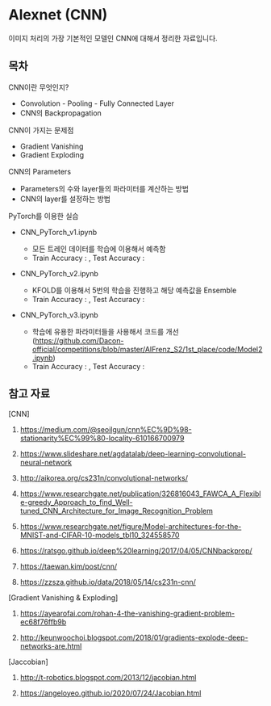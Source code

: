 # Alexnet (CNN)

이미지 처리의 가장 기본적인 모델인 CNN에 대해서 정리한 자료입니다. 

## 목차 

CNN이란 무엇인지? 
- Convolution - Pooling - Fully Connected Layer 
- CNN의 Backpropagation 

CNN이 가지는 문제점 
- Gradient Vanishing 
- Gradient Exploding 

CNN의 Parameters 
- Parameters의 수와 layer들의 파라미터를 계산하는 방법  
- CNN의 layer를 설정하는 방법 

PyTorch를 이용한 실습 
- CNN_PyTorch_v1.ipynb 
  - 모든 트레인 데이터를 학습에 이용해서 예측함 
  - Train Accuracy : , Test Accuracy : 
  
- CNN_PyTorch_v2.ipynb
  - KFOLD를 이용해서 5번의 학습을 진행하고 해당 예측값을 Ensemble 
  - Train Accuracy : , Test Accuracy : 

- CNN_PyTorch_v3.ipynb
  - 학습에 유용한 파라미터들을 사용해서 코드를 개선 (https://github.com/Dacon-official/competitions/blob/master/AIFrenz_S2/1st_place/code/Model2.ipynb)
  - Train Accuracy : , Test Accuracy : 
 

## 참고 자료

[CNN]

1. https://medium.com/@seoilgun/cnn%EC%9D%98-stationarity%EC%99%80-locality-610166700979

2. https://www.slideshare.net/agdatalab/deep-learning-convolutional-neural-network

3. http://aikorea.org/cs231n/convolutional-networks/

4. https://www.researchgate.net/publication/326816043_FAWCA_A_Flexible-greedy_Approach_to_find_Well-tuned_CNN_Architecture_for_Image_Recognition_Problem

5. https://www.researchgate.net/figure/Model-architectures-for-the-MNIST-and-CIFAR-10-models_tbl10_324558570

6. https://ratsgo.github.io/deep%20learning/2017/04/05/CNNbackprop/

7. https://taewan.kim/post/cnn/

8. https://zzsza.github.io/data/2018/05/14/cs231n-cnn/

[Gradient Vanishing & Exploding] 

1. https://ayearofai.com/rohan-4-the-vanishing-gradient-problem-ec68f76ffb9b

2. http://keunwoochoi.blogspot.com/2018/01/gradients-explode-deep-networks-are.html

[Jaccobian] 

1. http://t-robotics.blogspot.com/2013/12/jacobian.html

2. https://angeloyeo.github.io/2020/07/24/Jacobian.html
